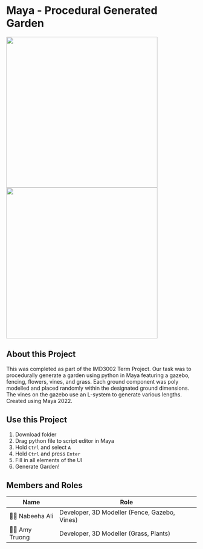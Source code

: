 # Maya - Procedural Generated Garden

<img src=https://user-images.githubusercontent.com/47696964/165367639-a557a64b-3e72-4383-a7c2-82e9e227152e.jpg width=400> <img src=https://user-images.githubusercontent.com/47696964/165367776-e0c2846e-efce-4c06-b862-c298551a84b5.jpg width=400>


## About this Project
This was completed as part of the IMD3002 Term Project. Our task was to procedurally generate a garden using python in Maya featuring a gazebo, fencing, flowers, vines, and grass. Each ground component was poly modelled and placed randomly within the designated ground dimensions. The vines on the gazebo use an L-system to generate various lengths. Created using Maya 2022. 

## Use this Project
1. Download folder
2. Drag python file to script editor in Maya
3. Hold `Ctrl` and select `A`
4. Hold `Ctrl` and press `Enter`
5. Fill in all elements of the UI
6. Generate Garden!

## Members and Roles
| Name  | Role |
| ------------- | ------------- |
| :woman_technologist: Nabeeha Ali  | Developer, 3D Modeller (Fence, Gazebo, Vines)  |
| :woman_technologist: Amy Truong  | Developer, 3D Modeller (Grass, Plants) |
